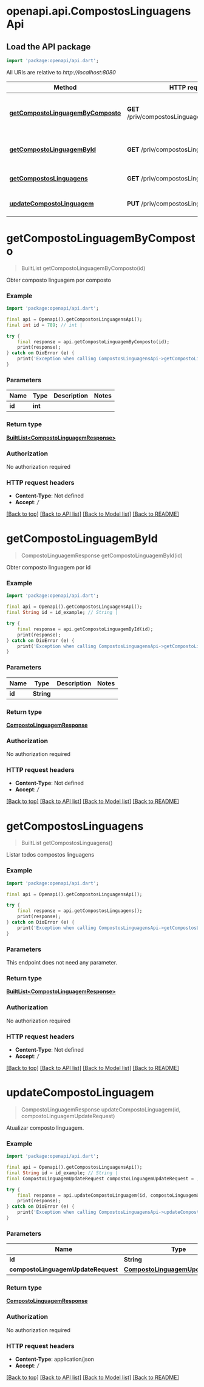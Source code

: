 # openapi.api.CompostosLinguagensApi

## Load the API package
```dart
import 'package:openapi/api.dart';
```

All URIs are relative to *http://localhost:8080*

Method | HTTP request | Description
------------- | ------------- | -------------
[**getCompostoLinguagemByComposto**](CompostosLinguagensApi.md#getcompostolinguagembycomposto) | **GET** /priv/compostosLinguagens/linguagens/{id} | Obter composto linguagem por composto
[**getCompostoLinguagemById**](CompostosLinguagensApi.md#getcompostolinguagembyid) | **GET** /priv/compostosLinguagens/{id} | Obter composto linguagem por id
[**getCompostosLinguagens**](CompostosLinguagensApi.md#getcompostoslinguagens) | **GET** /priv/compostosLinguagens/all | Listar todos compostos linguagens
[**updateCompostoLinguagem**](CompostosLinguagensApi.md#updatecompostolinguagem) | **PUT** /priv/compostosLinguagens/{id} | Atualizar composto linguagem.


# **getCompostoLinguagemByComposto**
> BuiltList<CompostoLinguagemResponse> getCompostoLinguagemByComposto(id)

Obter composto linguagem por composto

### Example
```dart
import 'package:openapi/api.dart';

final api = Openapi().getCompostosLinguagensApi();
final int id = 789; // int | 

try {
    final response = api.getCompostoLinguagemByComposto(id);
    print(response);
} catch on DioError (e) {
    print('Exception when calling CompostosLinguagensApi->getCompostoLinguagemByComposto: $e\n');
}
```

### Parameters

Name | Type | Description  | Notes
------------- | ------------- | ------------- | -------------
 **id** | **int**|  | 

### Return type

[**BuiltList&lt;CompostoLinguagemResponse&gt;**](CompostoLinguagemResponse.md)

### Authorization

No authorization required

### HTTP request headers

 - **Content-Type**: Not defined
 - **Accept**: */*

[[Back to top]](#) [[Back to API list]](../README.md#documentation-for-api-endpoints) [[Back to Model list]](../README.md#documentation-for-models) [[Back to README]](../README.md)

# **getCompostoLinguagemById**
> CompostoLinguagemResponse getCompostoLinguagemById(id)

Obter composto linguagem por id

### Example
```dart
import 'package:openapi/api.dart';

final api = Openapi().getCompostosLinguagensApi();
final String id = id_example; // String | 

try {
    final response = api.getCompostoLinguagemById(id);
    print(response);
} catch on DioError (e) {
    print('Exception when calling CompostosLinguagensApi->getCompostoLinguagemById: $e\n');
}
```

### Parameters

Name | Type | Description  | Notes
------------- | ------------- | ------------- | -------------
 **id** | **String**|  | 

### Return type

[**CompostoLinguagemResponse**](CompostoLinguagemResponse.md)

### Authorization

No authorization required

### HTTP request headers

 - **Content-Type**: Not defined
 - **Accept**: */*

[[Back to top]](#) [[Back to API list]](../README.md#documentation-for-api-endpoints) [[Back to Model list]](../README.md#documentation-for-models) [[Back to README]](../README.md)

# **getCompostosLinguagens**
> BuiltList<CompostoLinguagemResponse> getCompostosLinguagens()

Listar todos compostos linguagens

### Example
```dart
import 'package:openapi/api.dart';

final api = Openapi().getCompostosLinguagensApi();

try {
    final response = api.getCompostosLinguagens();
    print(response);
} catch on DioError (e) {
    print('Exception when calling CompostosLinguagensApi->getCompostosLinguagens: $e\n');
}
```

### Parameters
This endpoint does not need any parameter.

### Return type

[**BuiltList&lt;CompostoLinguagemResponse&gt;**](CompostoLinguagemResponse.md)

### Authorization

No authorization required

### HTTP request headers

 - **Content-Type**: Not defined
 - **Accept**: */*

[[Back to top]](#) [[Back to API list]](../README.md#documentation-for-api-endpoints) [[Back to Model list]](../README.md#documentation-for-models) [[Back to README]](../README.md)

# **updateCompostoLinguagem**
> CompostoLinguagemResponse updateCompostoLinguagem(id, compostoLinguagemUpdateRequest)

Atualizar composto linguagem.

### Example
```dart
import 'package:openapi/api.dart';

final api = Openapi().getCompostosLinguagensApi();
final String id = id_example; // String | 
final CompostoLinguagemUpdateRequest compostoLinguagemUpdateRequest = ; // CompostoLinguagemUpdateRequest | 

try {
    final response = api.updateCompostoLinguagem(id, compostoLinguagemUpdateRequest);
    print(response);
} catch on DioError (e) {
    print('Exception when calling CompostosLinguagensApi->updateCompostoLinguagem: $e\n');
}
```

### Parameters

Name | Type | Description  | Notes
------------- | ------------- | ------------- | -------------
 **id** | **String**|  | 
 **compostoLinguagemUpdateRequest** | [**CompostoLinguagemUpdateRequest**](CompostoLinguagemUpdateRequest.md)|  | 

### Return type

[**CompostoLinguagemResponse**](CompostoLinguagemResponse.md)

### Authorization

No authorization required

### HTTP request headers

 - **Content-Type**: application/json
 - **Accept**: */*

[[Back to top]](#) [[Back to API list]](../README.md#documentation-for-api-endpoints) [[Back to Model list]](../README.md#documentation-for-models) [[Back to README]](../README.md)

